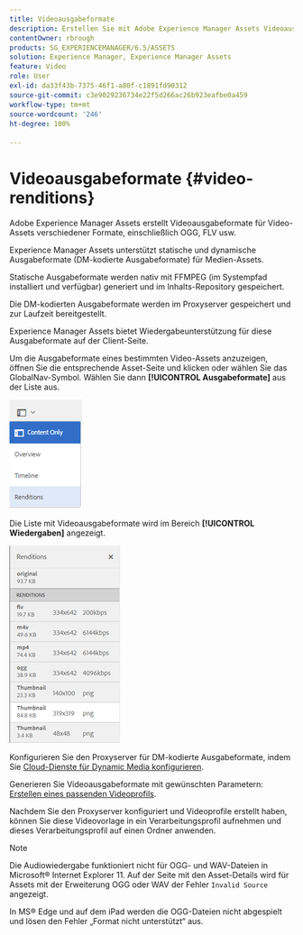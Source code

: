 ```yaml
---
title: Videoausgabeformate
description: Erstellen Sie mit Adobe Experience Manager Assets Videoausgabedarstellungen für Video-Assets verschiedener Formate einschließlich OGG, FLV usw.
contentOwner: rbrough
products: SG_EXPERIENCEMANAGER/6.5/ASSETS
solution: Experience Manager, Experience Manager Assets
feature: Video
role: User
exl-id: da33f43b-7375-46f1-a80f-c1891fd90312
source-git-commit: c3e9029236734e22f5d266ac26b923eafbe0a459
workflow-type: tm+mt
source-wordcount: '246'
ht-degree: 100%

---
```


# Videoausgabeformate {#video-renditions}

Adobe Experience Manager Assets erstellt Videoausgabeformate für Video-Assets verschiedener Formate, einschließlich OGG, FLV usw.

Experience Manager Assets unterstützt statische und dynamische Ausgabeformate (DM-kodierte Ausgabeformate) für Medien-Assets.

Statische Ausgabeformate werden nativ mit FFMPEG (im Systempfad installiert und verfügbar) generiert und im Inhalts-Repository gespeichert.

Die DM-kodierten Ausgabeformate werden im Proxyserver gespeichert und zur Laufzeit bereitgestellt.

Experience Manager Assets bietet Wiedergabeunterstützung für diese Ausgabeformate auf der Client-Seite.

Um die Ausgabeformate eines bestimmten Video-Assets anzuzeigen, öffnen Sie die entsprechende Asset-Seite und klicken oder wählen Sie das GlobalNav-Symbol. Wählen Sie dann **[!UICONTROL Ausgabeformate]** aus der Liste aus.

![chlimage_1-478](assets/chlimage_1-478.png)

Die Liste mit Videoausgabeformate wird im Bereich **[!UICONTROL Wiedergaben]** angezeigt.

![chlimage_1-479](assets/chlimage_1-479.png)

Konfigurieren Sie den Proxyserver für DM-kodierte Ausgabeformate, indem Sie [Cloud-Dienste für Dynamic Media konfigurieren](config-dynamic.md).

Generieren Sie Videoausgabeformate mit gewünschten Parametern: [Erstellen eines passenden Videoprofils](video-profiles.md).

Nachdem Sie den Proxyserver konfiguriert und Videoprofile erstellt haben, können Sie diese Videovorlage in ein Verarbeitungsprofil aufnehmen und dieses Verarbeitungsprofil auf einen Ordner anwenden.

>[!NOTE]
>
>Die Audiowiedergabe funktioniert nicht für OGG- und WAV-Dateien in Microsoft® Internet Explorer 11. Auf der Seite mit den Asset-Details wird für Assets mit der Erweiterung OGG oder WAV der Fehler `Invalid Source` angezeigt.
>
>In MS® Edge und auf dem iPad werden die OGG-Dateien nicht abgespielt und lösen den Fehler „Format nicht unterstützt“ aus.
